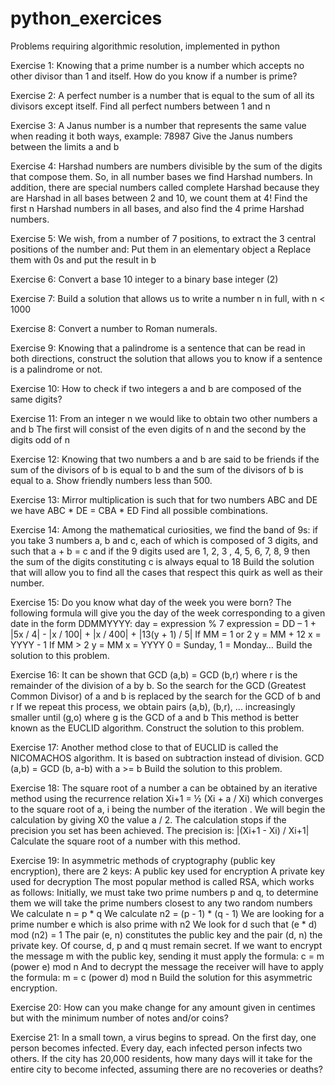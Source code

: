 # python_exercices
Problems requiring algorithmic resolution, implemented in python

Exercise 1:
Knowing that a prime number is a number which accepts no other divisor than 1 and itself.
How do you know if a number is prime?

Exercise 2:
A perfect number is a number that is equal to the sum of all its divisors except itself.
Find all perfect numbers between 1 and n

Exercise 3:
A Janus number is a number that represents the same value when reading it both ways, example: 78987
Give the Janus numbers between the limits a and b

Exercise 4:
Harshad numbers are numbers divisible by the sum of the digits that compose them. So, in all number bases we find Harshad numbers.
In addition, there are special numbers called complete Harshad because they are Harshad in all bases between 2 and 10, we count them at 4!
Find the first n Harshad numbers in all bases, and also find the 4 prime Harshad numbers.

Exercise 5:
We wish, from a number of 7 positions, to extract the 3 central positions of the number and:
Put them in an elementary object a
Replace them with 0s and put the result in b

Exercise 6:
Convert a base 10 integer to a binary base integer (2)

Exercise 7:
Build a solution that allows us to write a number n in full, with n < 1000

Exercise 8:
Convert a number to Roman numerals.

Exercise 9:
Knowing that a palindrome is a sentence that can be read in both directions, construct the solution that allows you to know if a sentence is a palindrome or not.

Exercise 10:
How to check if two integers a and b are composed of the same digits?

Exercise 11:
From an integer n we would like to obtain two other numbers
a and b
The first will consist of the even digits of n and the second by the digits
odd of n

Exercise 12:
Knowing that two numbers a and b are said to be friends if the sum of the divisors of b is equal to b and the sum of the divisors of b is equal to a.
Show friendly numbers less than 500.

Exercise 13:
Mirror multiplication is such that for two numbers ABC and DE we have ABC * DE = CBA * ED
Find all possible combinations.

Exercise 14:
Among the mathematical curiosities, we find the band of 9s: if you take 3 numbers a, b and c, each of which is composed of 3 digits, and such that a + b = c and if the 9 digits used are 1, 2, 3 , 4, 5, 6, 7, 8, 9 then the sum of the digits constituting c is always equal to 18
Build the solution that will allow you to find all the cases that respect this quirk as well as their number.

Exercise 15:
Do you know what day of the week you were born? The following formula will give you the day of the week corresponding to a given date in the form DDMMYYYY:
day = expression % 7
expression = DD – 1 + |5x / 4| - |x / 100| + |x / 400| + |13(y + 1) / 5|
If MM = 1 or 2
y = MM + 12
x = YYYY - 1
If MM > 2
y = MM
x = YYYY
0 = Sunday, 1 = Monday…
Build the solution to this problem.

Exercise 16:
It can be shown that GCD (a,b) = GCD (b,r) where r is the remainder of the division of a by b. So the search for the GCD (Greatest Common Divisor) of a and b is replaced by the search for the GCD of b and r
If we repeat this process, we obtain pairs (a,b), (b,r), ... increasingly smaller until (g,o) where g is the GCD of a and b
This method is better known as the EUCLID algorithm.
Construct the solution to this problem.

Exercise 17:
Another method close to that of EUCLID is called the NICOMACHOS algorithm.
It is based on subtraction instead of division.
GCD (a,b) = GCD (b, a-b) with a >= b
Build the solution to this problem.

Exercise 18:
The square root of a number a can be obtained by an iterative method using the recurrence relation Xi+1 = ½ (Xi + a / Xi) which converges to the square root of a, i being the number of the iteration .
We will begin the calculation by giving X0 the value a / 2. The calculation stops if
the precision you set has been achieved.
The precision is: |(Xi+1 - Xi) / Xi+1|
Calculate the square root of a number with this method.

Exercise 19:
In asymmetric methods of cryptography (public key encryption), there are 2 keys:
A public key used for encryption
A private key used for decryption
The most popular method is called RSA, which works as follows:
Initially, we must take two prime numbers p and q, to ​​determine them we will take the prime numbers closest to any two random numbers
We calculate n = p * q
We calculate n2 = (p - 1) * (q - 1)
We are looking for a prime number e which is also prime with n2
We look for d such that (e * d) mod (n2) = 1
The pair (e, n) constitutes the public key and the pair (d, n) the private key. Of course, d, p and q must remain secret.
If we want to encrypt the message m with the public key, sending it must apply the formula:
c = m (power e) mod n
And to decrypt the message the receiver will have to apply the formula:
m = c (power d) mod n
Build the solution for this asymmetric encryption.

Exercise 20:
How can you make change for any amount given in centimes but with the minimum number of notes and/or coins?

Exercise 21:
In a small town, a virus begins to spread. On the first day, one person becomes infected. Every day, each infected person infects two others. If the city has 20,000 residents, how many days will it take for the entire city to become infected, assuming there are no recoveries or deaths?
